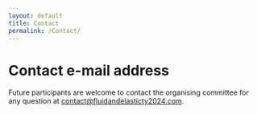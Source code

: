 ```yaml
---
layout: default
title: Contact
permalink: /Contact/
---
```


# Contact e-mail address
Future participants are welcome to contact the organising committee for any question at
[contact@fluidandelasticty2024.com](mailto:contact@fluidandelasticty2024.com).
